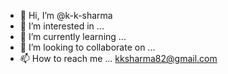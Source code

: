 - 👋 Hi, I’m @k-k-sharma
- 👀 I’m interested in ...
- 🌱 I’m currently learning ...
- 💞️ I’m looking to collaborate on ...
- 📫 How to reach me ... kksharma82@gmail.com

<!---
k-k-sharma/k-k-sharma is a ✨ special ✨ repository because its `README.md` (this file) appears on your GitHub profile.
You can click the Preview link to take a look at your changes.
--->
